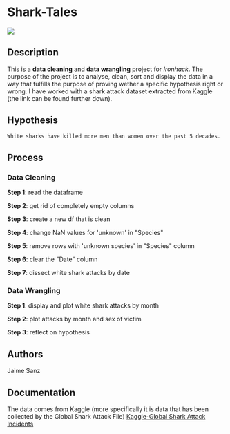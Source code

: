 # Shark-Tales

<img src="https://www.google.com/url?sa=i&url=https%3A%2F%2Fwww.amazon.es%2FShark-Tale-Edizione-Italia-Blu-ray%2Fdp%2FB07QHQGS98&psig=AOvVaw2mTA3ENfP7EA2PWlfAHjje&ust=1592346263394000&source=images&cd=vfe&ved=0CAIQjRxqFwoTCMDZ7Z3uhOoCFQAAAAAdAAAAABAD">



## Description

This is a **data cleaning** and **data wrangling** project for *Ironhack*. 
The purpose of the project is to analyse, clean, sort and display the data in a way that fulfills the purpose of proving wether a specific hypothesis right or wrong. 
I have worked with a shark attack dataset extracted from Kaggle (the link can be found  further down).

## Hypothesis

```bash
White sharks have killed more men than women over the past 5 decades.
```

## Process


### Data Cleaning

**Step 1**:   read the dataframe

**Step 2**:   get rid of completely empty columns

**Step 3**:   create a new df that is clean

**Step 4**:   change NaN values for 'unknown' in "Species"

**Step 5**:   remove rows with 'unknown species' in "Species" column

**Step 6**:   clear the "Date" column

**Step 7**:   dissect white shark attacks by date


### Data Wrangling

**Step 1**:   display and plot white shark attacks by month 

**Step 2**:   plot attacks by month and sex of victim

**Step 3**:   reflect on hypothesis






## Authors 

Jaime Sanz


## Documentation

The data comes from Kaggle (more specifically it is data that has been collected by the Global Shark Attack File)
[Kaggle-Global Shark Attack Incidents](https://www.kaggle.com/teajay/global-shark-attacks/version/1?select=GSAF5.csv)


